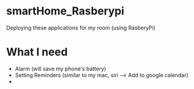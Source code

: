 # smartHome_Rasberypi
Deploying these applications for my room (using RasberyPi)

# What I need
- Alarm (will save my phone's battery)
- Setting Reminders (similar to my mac, siri --> Add to google calendar)
- 

